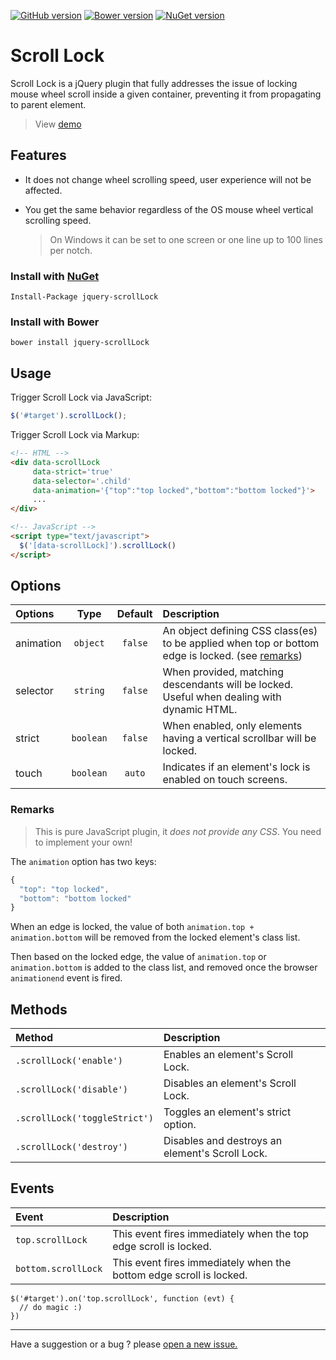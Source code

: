 [![GitHub version](https://badge.fury.io/gh/MohammadYounes%2Fjquery-scrollLock.svg)](http://badge.fury.io/gh/MohammadYounes%2Fjquery-scrollLock)
[![Bower version](https://img.shields.io/bower/v/jquery-scrollLock.svg)](https://github.com/MohammadYounes/jquery-scrollLock)
[![NuGet version](https://img.shields.io/nuget/v/jquery-scrollLock.svg)](https://www.nuget.org/packages/jquery-scrollLock/)

Scroll Lock
=================

Scroll Lock is a jQuery plugin that fully addresses the issue of locking mouse wheel scroll inside a given container, preventing it from propagating to parent element.

> View [demo](http://mohammadyounes.github.io/jquery-scrollLock/#demo)

## Features

* It does not change wheel scrolling speed, user experience will not be affected. 
* You get the same behavior regardless of the OS mouse wheel vertical scrolling speed.

  > On Windows it can be set to one screen or one line up to 100 lines per notch.

### Install with [NuGet](https://www.nuget.org/packages/jquery-scrollLock/) 
```
Install-Package jquery-scrollLock
```

### Install with Bower
```
bower install jquery-scrollLock
```

## Usage

Trigger Scroll Lock via JavaScript: 

```js
$('#target').scrollLock();
```

Trigger Scroll Lock via Markup:
```html
<!-- HTML -->
<div data-scrollLock 
     data-strict='true' 
     data-selector='.child' 
     data-animation='{"top":"top locked","bottom":"bottom locked"}'> 
     ...
</div>

<!-- JavaScript -->
<script type="text/javascript">
  $('[data-scrollLock]').scrollLock()
</script>
```

## Options

|   Options |   Type    | Default       |   Description
|:----------|:---------:|:-------------:|:-------------
| animation | `object`  | `false`       | An object defining CSS class(es) to be applied when top or bottom edge is locked. (see [remarks](#remarks))
| selector  | `string`  | `false`       | When provided, matching descendants will be locked. Useful when dealing with dynamic HTML.
| strict    | `boolean` | `false`       | When enabled, only elements having a vertical scrollbar will be locked.
| touch     | `boolean` | `auto`        | Indicates if an element's lock is enabled on touch screens.


### Remarks

> This is pure JavaScript plugin, it *does not provide any CSS*. You need to implement your own!

The `animation` option has two keys:

```js
{
  "top": "top locked",
  "bottom": "bottom locked"
}
```

When an edge is locked, the value of both `animation.top + animation.bottom` will be removed from the locked element's class list.

Then based on the locked edge, the value of `animation.top` or `animation.bottom` is added to the class list, and removed once the browser `animationend` event is fired.


## Methods

|   Method                     |    Description
|:-----------------------------|:--------------
| `.scrollLock('enable')`      | Enables an element's Scroll Lock.
| `.scrollLock('disable')`     | Disables an element's Scroll Lock.
| `.scrollLock('toggleStrict')`| Toggles an element's strict option.
| `.scrollLock('destroy')`     | Disables and destroys an element's Scroll Lock.


## Events

|   Event             |   Description
|:--------------------|:-------------
| `top.scrollLock`    | This event fires immediately when the top edge scroll is locked.
| `bottom.scrollLock` | This event fires immediately when the bottom edge scroll is locked.

```
$('#target').on('top.scrollLock', function (evt) {
  // do magic :)
})
```

------
Have a suggestion or a bug ? please [open a new issue.](https://github.com/MohammadYounes/jquery-scrollLock/issues?state=open)
